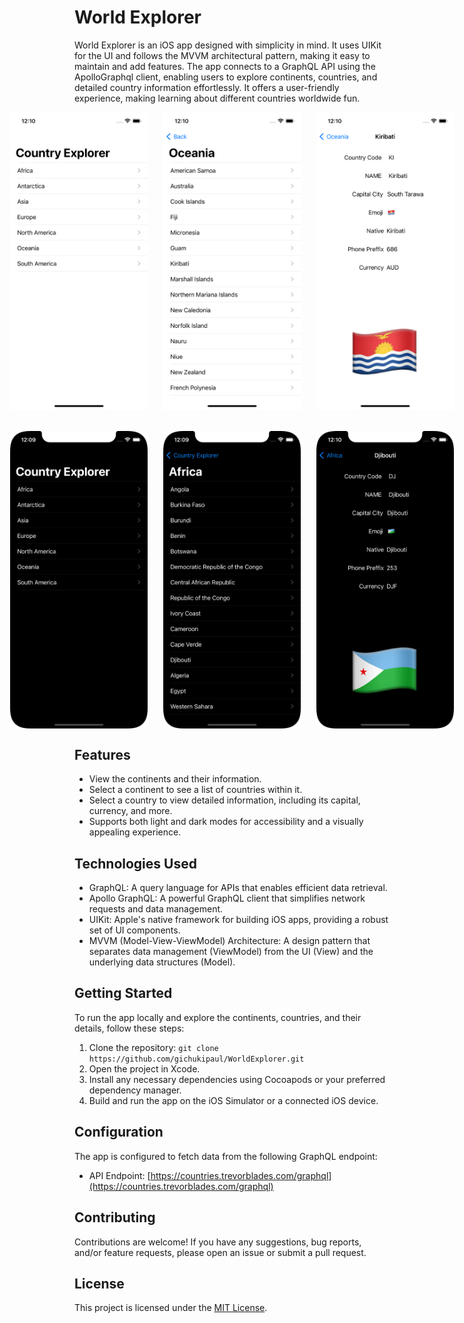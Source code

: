 # World Explorer
World Explorer is an iOS app designed with simplicity in mind. It uses UIKit for the UI and follows the MVVM architectural pattern, making it easy to maintain and add features. The app connects to a GraphQL API using the ApolloGraphql client, enabling users to explore continents, countries, and detailed country information effortlessly. It offers a user-friendly experience, making learning about different countries worldwide fun.

<div style="display:flex; justify-content:center;">
<img src="https://github.com/gichukipaul/WorldExplorer/blob/master/Simulator%20Screen1.png" alt="Light Mode Screenshot 1" width="220" style="margin-right: 25px;"/>

<img src="https://github.com/gichukipaul/WorldExplorer/blob/master/Simulator%20Screen2.png" alt="Light Mode Screenshot 2" width="220" style="margin-right: 25px;"/>

<img src="https://github.com/gichukipaul/WorldExplorer/blob/master/Simulator%20Screen3png.png" alt="Light Mode Screenshot 3" width="220" />
</div>
<br><br>
<div style="display:flex; justify-content:center;">
<img src="https://github.com/gichukipaul/WorldExplorer/blob/master/Simulator%20Screen%20Shot1png.png" alt="Dark Mode Screenshot 1" width="220" style="margin-right: 25px;"/>

<img src="https://github.com/gichukipaul/WorldExplorer/blob/master/Simulator%20Screen%20Shot2.png" alt="Dark Mode Screenshot 2" width="220" style="margin-right: 25px;"/>

<img src="https://github.com/gichukipaul/WorldExplorer/blob/master/Simulator%20Screen%20Shot1.png" alt="Dark Mode Screenshot 3" width="220" />
</div>

## Features
- View the continents and their information.
- Select a continent to see a list of countries within it.
- Select a country to view detailed information, including its capital, currency, and more.
- Supports both light and dark modes for accessibility and a visually appealing experience.

## Technologies Used
- GraphQL: A query language for APIs that enables efficient data retrieval.
- Apollo GraphQL: A powerful GraphQL client that simplifies network requests and data management.
- UIKit: Apple's native framework for building iOS apps, providing a robust set of UI components.
- MVVM (Model-View-ViewModel) Architecture: A design pattern that separates data management (ViewModel) from the UI (View) and the underlying data structures (Model).

## Getting Started
To run the app locally and explore the continents, countries, and their details, follow these steps:
1. Clone the repository: ` git clone https://github.com/gichukipaul/WorldExplorer.git `
2. Open the project in Xcode.
3. Install any necessary dependencies using Cocoapods or your preferred dependency manager.
4. Build and run the app on the iOS Simulator or a connected iOS device.

## Configuration
The app is configured to fetch data from the following GraphQL endpoint:
- API Endpoint: [https://countries.trevorblades.com/graphql](https://countries.trevorblades.com/graphql)

## Contributing
Contributions are welcome! If you have any suggestions, bug reports, and/or feature requests, please open an issue or submit a pull request.

## License
This project is licensed under the [MIT License](LICENSE).

